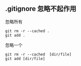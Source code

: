 ## .gitignore 忽略不起作用

忽略所有
```
git rm -r --cached . 
git add .

```
忽略一个
```
git rm -r --cached  [dir/file]
git add [dir/file]

```


